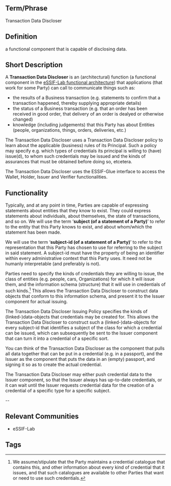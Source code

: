 ## Term/Phrase
Transaction Data Discloser

## Definition
a functional component that is capable of disclosing data.

## Short Description
A **Transaction Data Discloser** is an (architectural) function (a functional component in the [eSSIF-Lab functional architecture](../functional-architecture)) that applications (that work for some Party) can call to communicate things such as: 
- the results of a Business transaction (e.g. statements to confirm that a transaction happened, thereby supplying appropriate details)
- the status of a Business transaction (e.g. that an order has been received in good order, that delivery of an order is dealyed or otherwise changed)
- knowledge (including judgements) that this Party has about Entities (people, organizations, things, orders, deliveries, etc.)

The Transaction Data Discloser uses a Transaction Data Discloser policy to learn about the applicable (business) rules of its Principal. Such a policy may specify e.g. which types of credentials its principal is willing to (have) issue(d), to whom such credentials may be issued and the kinds of assurances that must be obtained before doing so, etcetera.

The Transaction Data Discloser uses the ESSIF-Glue interface to access the Wallet, Holder, Issuer and Verifier functionalities.

## Functionality
Typically, and at any point in time, Parties are capable of expressing statements about entities that they know to exist. They could express statements about individuals, about themselves, the state of transactions, and so on. We will use the term ‘**subject (of a statement of a Party)**’ to refer to the entity that this Party knows to exist, and about whom/which the statement has been made.

We will use the term ‘**subject-id (of a statement of a Party)**’ to refer to the representation that this Party has chosen to use for referring to the subject in said statement. A subject-id must have the property of being an identifier within every administrative context that this Party uses. It need not be humanly interpretable (and preferably is not).

Parties need to specify the kinds of credentials they are willing to issue, the class of entities (e.g. people, cars, Organizations) for which it will issue them, and the information schema (structure) that it will use in credentials of such kinds.[^1] This allows the Transaction Data Discloser to construct data objects that conform to this information schema, and present it to the Issuer component for actual issuing.

The Transaction Data Discloser Issuing Policy specifies the kinds of (linked-)data-objects that credentials may be created for. This allows the Transaction Data Discloser to construct such a (linked-)data-objects for every subject-id that identifies a subject of the class for which a credential can be issued, which can subsequently be sent to the Issuer component that can turn it into a credential of a specific sort.

You can think of the Transaction Data Discloser as the component that pulls all data together that can be put in a credential (e.g. in a passport), and the Issuer as the component that puts the data in an (empty) passport, and signing it so as to create the actual credential.

The Transaction Data Discloser may either push credential data to the Issuer component, so that the Issuer always has up-to-date credentials, or it can wait until the Issuer requests credential data for the creation of a credential of a specific type for a specific subject.

--
[^1]: We assume/stipulate that the Party maintains a credential catalogue that contains this, and other information about every kind of credential that it issues, and that such catalogues are available to other Parties that want or need to use such credentials.

## Relevant Communities
- eSSIF-Lab

## Tags

